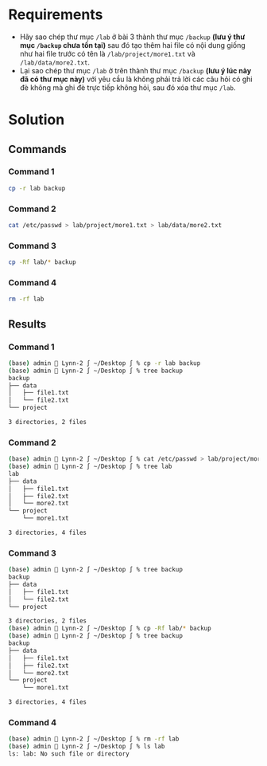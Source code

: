 <h1>Requirements</h1>

- Hãy sao chép thư mục `/lab` ở bài 3 thành thư mục `/backup` **(lưu ý thư mục `/backup` chưa tồn tại)** sau đó tạo thêm hai file có nội dung giống như hai file trước có tên là `/lab/project/more1.txt`  và  `/lab/data/more2.txt`.
- Lại sao chép thư mục `/lab` ở trên thành thư mục `/backup` **(lưu ý lúc này đã có thư mục này)** với yêu cầu là không phải trả lời các câu hỏi có ghi đè không mà ghi đè trực tiếp không hỏi, sau đó xóa thư mục `/lab`.

<h1>Solution</h1>

<h2>Commands</h2>

<h3>Command 1</h3>

```sh
cp -r lab backup
```

<h3>Command 2</h3>

```sh
cat /etc/passwd > lab/project/more1.txt > lab/data/more2.txt
```

<h3>Command 3</h3>

```sh
cp -Rf lab/* backup
```

<h3>Command 4</h3>

```sh
rm -rf lab
```

<h2>Results</h2>

<h3>Command 1</h3>

```sh
(base) admin  Lynn-2 ∫ ~/Desktop ∫ % cp -r lab backup
(base) admin  Lynn-2 ∫ ~/Desktop ∫ % tree backup
backup
├── data
│   ├── file1.txt
│   └── file2.txt
└── project

3 directories, 2 files
```

<h3>Command 2</h3>

```sh
(base) admin  Lynn-2 ∫ ~/Desktop ∫ % cat /etc/passwd > lab/project/more1.txt > lab/data/more2.txt
(base) admin  Lynn-2 ∫ ~/Desktop ∫ % tree lab   
lab
├── data
│   ├── file1.txt
│   ├── file2.txt
│   └── more2.txt
└── project
    └── more1.txt

3 directories, 4 files
```

<h3>Command 3</h3>

```sh
(base) admin  Lynn-2 ∫ ~/Desktop ∫ % tree backup
backup
├── data
│   ├── file1.txt
│   └── file2.txt
└── project

3 directories, 2 files
(base) admin  Lynn-2 ∫ ~/Desktop ∫ % cp -Rf lab/* backup
(base) admin  Lynn-2 ∫ ~/Desktop ∫ % tree backup
backup
├── data
│   ├── file1.txt
│   ├── file2.txt
│   └── more2.txt
└── project
    └── more1.txt

3 directories, 4 files
```

<h3>Command 4</h3>

```sh
(base) admin  Lynn-2 ∫ ~/Desktop ∫ % rm -rf lab
(base) admin  Lynn-2 ∫ ~/Desktop ∫ % ls lab
ls: lab: No such file or directory
```